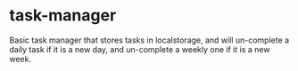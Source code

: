 # task-manager
Basic task manager that stores tasks in localstorage, and will un-complete a daily task if it is a new day, and un-complete a weekly one if it is a new week. 
